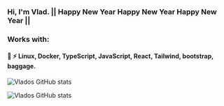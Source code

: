 ### Hi, I'm Vlad. || Happy New Year Happy New Year Happy New Year ||
### Works with:  
<h4> 💬 ⚡ Linux, Docker, TypeScript, JavaScript, React, Tailwind, bootstrap, baggage.</h4>


![Vlados GitHub stats](https://github-readme-stats.vercel.app/api?username=Vladosdeadly&show_icons=true&theme=radical&hide=contribs,prs)


![Vlados GitHub stats](https://github-readme-stats.vercel.app/api?username=Vladosdeadly&show_icons=true&theme=radical&count_private=true)⠀⠀⠀
⠀⠀⠀⠀⠀⠀⠀⠀⠀⠀⠀⠀⠀
<!--
**Vladosdeadly/Vladosdeadly** is a ✨ _special_ ✨ repository because its `README.md` (this file) appears on your GitHub profile.

Here are some ideas to get you started:

- 🔭 I’m currently working on ...
- 🌱 I’m currently learning ...
- 👯 I’m looking to collaborate on ...
- 🤔 I’m looking for help with ...
- 💬 Ask me about ...
- 📫 How to reach me: ...
- 😄 Pronouns: ...
- ⚡ Fun fact: ...
-->
